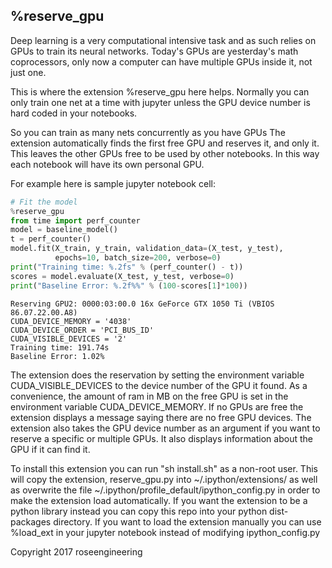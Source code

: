 ## %reserve\_gpu

Deep learning is a very computational intensive task and as such
relies on GPUs to train its neural networks.  Today's GPUs
are yesterday's math coprocessors, only now a computer can have
multiple GPUs inside it, not just one.

This is where the extension %reserve\_gpu here helps.
Normally you can only train one net at a time with jupyter
unless the GPU device number is hard coded in your notebooks.  

So you can train as many nets concurrently as you have GPUs
The extension automatically finds the first free GPU and reserves it, and only it.
This leaves the other GPUs free to be used by other notebooks.
In this way each notebook will have its own personal GPU.

For example here is sample jupyter notebook cell:

```python
# Fit the model
%reserve_gpu
from time import perf_counter
model = baseline_model()
t = perf_counter()
model.fit(X_train, y_train, validation_data=(X_test, y_test), 
          epochs=10, batch_size=200, verbose=0)
print("Training time: %.2fs" % (perf_counter() - t))
scores = model.evaluate(X_test, y_test, verbose=0)
print("Baseline Error: %.2f%%" % (100-scores[1]*100))
```
```
Reserving GPU2: 0000:03:00.0 16x GeForce GTX 1050 Ti (VBIOS 86.07.22.00.A8)
CUDA_DEVICE_MEMORY = '4038'
CUDA_DEVICE_ORDER = 'PCI_BUS_ID'
CUDA_VISIBLE_DEVICES = '2'
Training time: 191.74s
Baseline Error: 1.02%
```

The extension does the reservation by setting the environment variable
CUDA\_VISIBLE\_DEVICES to the device number of the GPU it found.  As a convenience,
the amount of ram in MB on the free GPU is set in the environment variable CUDA\_DEVICE\_MEMORY.
If no GPUs are free the extension displays a message saying there are no free GPU devices.
The extension also takes the GPU device number as an argument if you want to reserve
a specific or multiple GPUs.  It also displays information about the GPU if it can find it.

To install this extension you can run "sh install.sh" as a non-root user.
This will copy the extension, reserve\_gpu.py into ~/.ipython/extensions/
as well as overwrite the file ~/.ipython/profile\_default/ipython\_config.py
in order to make the extension load automatically.  If you want the extension to be
a python library instead you can copy this repo into your python dist-packages
directory.  If you want to load the extension manually you can use %load\_ext in
your jupyter notebook instead of modifying ipython\_config.py

Copyright 2017 roseengineering
